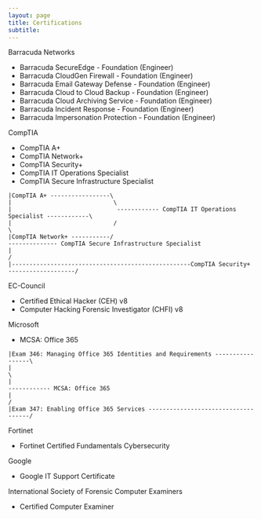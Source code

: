 ```yaml
---
layout: page
title: Certifications
subtitle: 
---
```

Barracuda Networks

* Barracuda SecureEdge - Foundation (Engineer)
* Barracuda CloudGen Firewall - Foundation (Engineer)
* Barracuda Email Gateway Defense - Foundation (Engineer)
* Barracuda Cloud to Cloud Backup - Foundation (Engineer)
* Barracuda Cloud Archiving Service - Foundation (Engineer)
* Barracuda Incident Response - Foundation (Engineer)
* Barracuda Impersonation Protection - Foundation (Engineer)

CompTIA

* CompTIA A+
* CompTIA Network+
* CompTIA Security+
* CompTIA IT Operations Specialist
* CompTIA Secure Infrastructure Specialist

~~~
|CompTIA A+ -----------------\
|                             \
|                              ------------ CompTIA IT Operations Specialist ------------\                             
|                             /                                                           \ 
|CompTIA Network+ -----------/                                                             -------------- CompTIA Secure Infrastructure Specialist 
|                                                                                         /
|---------------------------------------------------CompTIA Security+ -------------------/
~~~

EC-Council

* Certified Ethical Hacker (CEH) v8
* Computer Hacking Forensic Investigator (CHFI) v8

Microsoft

* MCSA: Office 365

~~~
|Exam 346: Managing Office 365 Identities and Requirements -----------------\
|                                                                            \
|                                                                             ------------ MCSA: Office 365
|                                                                            /
|Exam 347: Enabling Office 365 Services ------------------------------------/                                                             
~~~
Fortinet

* Fortinet Certified Fundamentals Cybersecurity

Google

* Google IT Support Certificate

International Society of Forensic Computer Examiners

* Certified Computer Examiner

